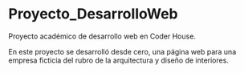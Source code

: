 # Proyecto_DesarrolloWeb
 
 Proyecto académico de desarrollo web en Coder House.
 
 En este proyecto se desarrolló desde cero, una página web para una empresa ficticia del rubro de la arquitectura y diseño de interiores.
